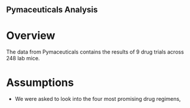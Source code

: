 ## Pymaceuticals Analysis
# Overview
The data from Pymaceuticals contains the results of 9 drug trials across 248 lab mice. 
# Assumptions
- We were asked to look into the four most promising drug regimens, 